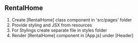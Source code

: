 

## RentalHome
1. Create [RentalHome] class component in 'src/pages' folder
2. Provide styling and JSX from resources
3. For Stylings create separate file in styles folder
4. Render [RentalHome] component in [App.js] under [Header]